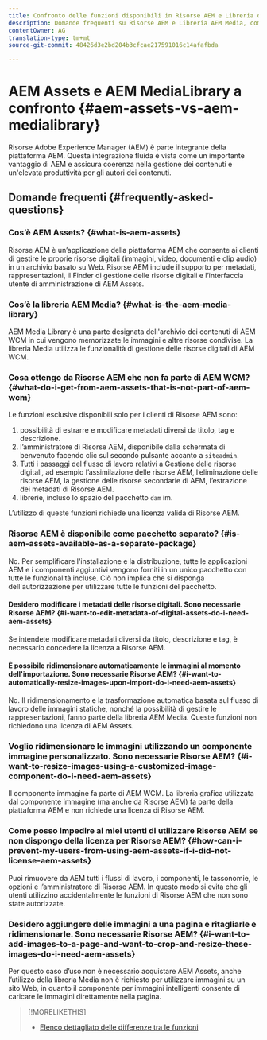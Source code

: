 ```yaml
---
title: Confronto delle funzioni disponibili in Risorse AEM e Libreria di AEM Media
description: Domande frequenti su Risorse AEM e Libreria AEM Media, comprese le differenze.
contentOwner: AG
translation-type: tm+mt
source-git-commit: 48426d3e2bd204b3cfcae217591016c14afafbda

---
```



# AEM Assets e AEM MediaLibrary a confronto {#aem-assets-vs-aem-medialibrary}

Risorse Adobe Experience Manager (AEM) è parte integrante della piattaforma AEM. Questa integrazione fluida è vista come un importante vantaggio di AEM e assicura coerenza nella gestione dei contenuti e un&#39;elevata produttività per gli autori dei contenuti.

## Domande frequenti {#frequently-asked-questions}

### Cos’è AEM Assets? {#what-is-aem-assets}

Risorse AEM è un’applicazione della piattaforma AEM che consente ai clienti di gestire le proprie risorse digitali (immagini, video, documenti e clip audio) in un archivio basato su Web. Risorse AEM include il supporto per metadati, rappresentazioni, il Finder di gestione delle risorse digitali e l’interfaccia utente di amministrazione di AEM Assets.

### Cos’è la libreria AEM Media? {#what-is-the-aem-media-library}

AEM Media Library è una parte designata dell&#39;archivio dei contenuti di AEM WCM in cui vengono memorizzate le immagini e altre risorse condivise. La libreria Media utilizza le funzionalità di gestione delle risorse digitali di AEM WCM.

### Cosa ottengo da Risorse AEM che non fa parte di AEM WCM? {#what-do-i-get-from-aem-assets-that-is-not-part-of-aem-wcm}

Le funzioni esclusive disponibili solo per i clienti di Risorse AEM sono:

1. possibilità di estrarre e modificare metadati diversi da titolo, tag e descrizione.
1. l’amministratore di Risorse AEM, disponibile dalla schermata di benvenuto facendo clic sul secondo pulsante accanto a `siteadmin`.
1. Tutti i passaggi del flusso di lavoro relativi a Gestione delle risorse digitali, ad esempio l’assimilazione delle risorse AEM, l’eliminazione delle risorse AEM, la gestione delle risorse secondarie di AEM, l’estrazione dei metadati di Risorse AEM.
1. librerie, incluso lo spazio del pacchetto `dam` im.

L’utilizzo di queste funzioni richiede una licenza valida di Risorse AEM.

### Risorse AEM è disponibile come pacchetto separato? {#is-aem-assets-available-as-a-separate-package}

No. Per semplificare l&#39;installazione e la distribuzione, tutte le applicazioni AEM e i componenti aggiuntivi vengono forniti in un unico pacchetto con tutte le funzionalità incluse. Ciò non implica che si disponga dell&#39;autorizzazione per utilizzare tutte le funzioni del pacchetto.

#### Desidero modificare i metadati delle risorse digitali. Sono necessarie Risorse AEM? {#i-want-to-edit-metadata-of-digital-assets-do-i-need-aem-assets}

Se intendete modificare metadati diversi da titolo, descrizione e tag, è necessario concedere la licenza a Risorse AEM.

#### È possibile ridimensionare automaticamente le immagini al momento dell&#39;importazione. Sono necessarie Risorse AEM? {#i-want-to-automatically-resize-images-upon-import-do-i-need-aem-assets}

No. Il ridimensionamento e la trasformazione automatica basata sul flusso di lavoro delle immagini statiche, nonché la possibilità di gestire le rappresentazioni, fanno parte della libreria AEM Media. Queste funzioni non richiedono una licenza di AEM Assets.

### Voglio ridimensionare le immagini utilizzando un componente immagine personalizzato. Sono necessarie Risorse AEM? {#i-want-to-resize-images-using-a-customized-image-component-do-i-need-aem-assets}

Il componente immagine fa parte di AEM WCM. La libreria grafica utilizzata dal componente immagine (ma anche da Risorse AEM) fa parte della piattaforma AEM e non richiede una licenza di Risorse AEM.

### Come posso impedire ai miei utenti di utilizzare Risorse AEM se non dispongo della licenza per Risorse AEM? {#how-can-i-prevent-my-users-from-using-aem-assets-if-i-did-not-license-aem-assets}

Puoi rimuovere da AEM tutti i flussi di lavoro, i componenti, le tassonomie, le opzioni e l’amministratore di Risorse AEM. In questo modo si evita che gli utenti utilizzino accidentalmente le funzioni di Risorse AEM che non sono state autorizzate.

### Desidero aggiungere delle immagini a una pagina e ritagliarle e ridimensionarle. Sono necessarie Risorse AEM? {#i-want-to-add-images-to-a-page-and-want-to-crop-and-resize-these-images-do-i-need-aem-assets}

Per questo caso d’uso non è necessario acquistare AEM Assets, anche l’utilizzo della libreria Media non è richiesto per utilizzare immagini su un sito Web, in quanto il componente per immagini intelligenti consente di caricare le immagini direttamente nella pagina.

>[!MORELIKETHIS]
>
>* [Elenco dettagliato delle differenze tra le funzioni](https://docs.adobe.com/content/help/en/experience-manager-65/assets/administer/medialibrary.html#listoffeatures)

